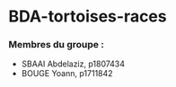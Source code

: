 # BDA-tortoises-races

### Membres du groupe : 

- SBAAI Abdelaziz, p1807434
- BOUGE Yoann, p1711842
